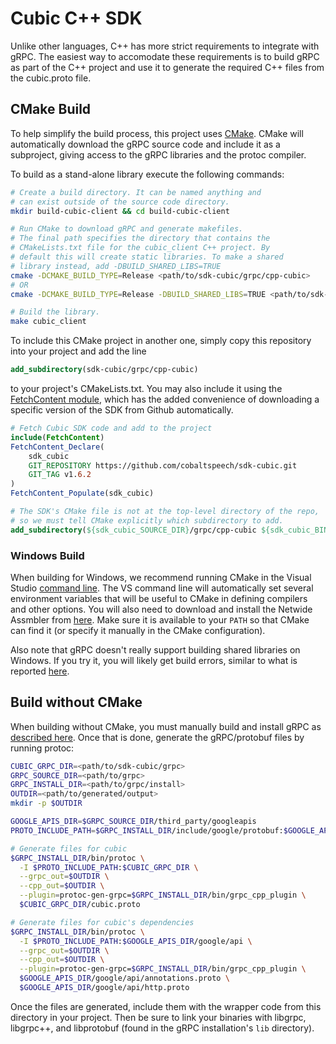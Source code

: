 # Cubic C++ SDK
Unlike other languages, C++ has more strict requirements to
integrate with gRPC. The easiest way to accomodate these
requirements is to build gRPC as part of the C++ project
and use it to generate the required C++ files from the 
cubic.proto file.

## CMake Build
To help simplify the build process, this project uses
[CMake](www.cmake.org). CMake will automatically download
the gRPC source code and include it as a subproject, giving
access to the gRPC libraries and the protoc compiler.

To build as a stand-alone library execute the following
commands:
```bash
# Create a build directory. It can be named anything and
# can exist outside of the source code directory.
mkdir build-cubic-client && cd build-cubic-client

# Run CMake to download gRPC and generate makefiles.
# The final path specifies the directory that contains the
# CMakeLists.txt file for the cubic_client C++ project. By
# default this will create static libraries. To make a shared
# library instead, add -DBUILD_SHARED_LIBS=TRUE
cmake -DCMAKE_BUILD_TYPE=Release <path/to/sdk-cubic/grpc/cpp-cubic>
# OR 
cmake -DCMAKE_BUILD_TYPE=Release -DBUILD_SHARED_LIBS=TRUE <path/to/sdk-cubic/grpc/cpp-cubic>

# Build the library.
make cubic_client
```

To include this CMake project in another one, simply
copy this repository into your project and add the line

```cmake
add_subdirectory(sdk-cubic/grpc/cpp-cubic)
```

to your project's CMakeLists.txt. You may also include it
using the [FetchContent module](https://cmake.org/cmake/help/latest/module/FetchContent.html),
which has the added convenience of downloading a specific
version of the SDK from Github automatically.

```cmake
# Fetch Cubic SDK code and add to the project
include(FetchContent)
FetchContent_Declare(
    sdk_cubic
    GIT_REPOSITORY https://github.com/cobaltspeech/sdk-cubic.git
    GIT_TAG v1.6.2
)
FetchContent_Populate(sdk_cubic)

# The SDK's CMake file is not at the top-level directory of the repo,
# so we must tell CMake explicitly which subdirectory to add.
add_subdirectory(${sdk_cubic_SOURCE_DIR}/grpc/cpp-cubic ${sdk_cubic_BINARY_DIR})
```

### Windows Build
When building for Windows, we recommend running CMake in the Visual
Studio [command line](https://docs.microsoft.com/en-us/visualstudio/ide/reference/command-prompt-powershell?view=vs-2019).
The VS command line will automatically set several environment variables
that will be useful to CMake in defining compilers and other options.
You will also need to download and install the Netwide Assmbler from
[here](https://www.nasm.us/). Make sure it is available to your `PATH`
so that CMake can find it (or specify it manually in the CMake
configuration).

Also note that gRPC doesn't really support building shared libraries
on Windows. If you try it, you will likely get build errors, similar to
what is reported [here](https://github.com/grpc/grpc/issues/25311).

## Build without CMake
When building without CMake, you must manually build and install 
gRPC as [described here](https://grpc.io/docs/quickstart/cpp/).
Once that is done, generate the gRPC/protobuf files by running
protoc:

```bash
CUBIC_GRPC_DIR=<path/to/sdk-cubic/grpc>
GRPC_SOURCE_DIR=<path/to/grpc>
GRPC_INSTALL_DIR=<path/to/grpc/install>
OUTDIR=<path/to/generated/output>
mkdir -p $OUTDIR

GOOGLE_APIS_DIR=$GRPC_SOURCE_DIR/third_party/googleapis
PROTO_INCLUDE_PATH=$GRPC_INSTALL_DIR/include/google/protobuf:$GOOGLE_APIS_DIR

# Generate files for cubic
$GRPC_INSTALL_DIR/bin/protoc \
  -I $PROTO_INCLUDE_PATH:$CUBIC_GRPC_DIR \
  --grpc_out=$OUTDIR \
  --cpp_out=$OUTDIR \
  --plugin=protoc-gen-grpc=$GRPC_INSTALL_DIR/bin/grpc_cpp_plugin \
  $CUBIC_GRPC_DIR/cubic.proto

# Generate files for cubic's dependencies
$GRPC_INSTALL_DIR/bin/protoc \
  -I $PROTO_INCLUDE_PATH:$GOOGLE_APIS_DIR/google/api \
  --grpc_out=$OUTDIR \
  --cpp_out=$OUTDIR \
  --plugin=protoc-gen-grpc=$GRPC_INSTALL_DIR/bin/grpc_cpp_plugin \
  $GOOGLE_APIS_DIR/google/api/annotations.proto \
  $GOOGLE_APIS_DIR/google/api/http.proto
```

Once the files are generated, include them with the wrapper code
from this directory in your project. Then be sure to link your
binaries with libgrpc, libgrpc++, and libprotobuf (found in
the gRPC installation's `lib` directory).

